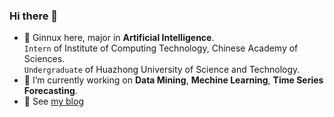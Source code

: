 ### Hi there 👋
- 💬 Ginnux here, major in **Artificial Intelligence**.
  <br>`Intern` of Institute of Computing Technology, Chinese Academy of Sciences.
  <br>`Undergraduate` of Huazhong University of Science and Technology.
- 🔭 I’m currently working on **Data Mining**, **Mechine Learning**, **Time Series Forecasting**.
- 🌱 See [my blog](https://ginnux.top)

<!--
**ginnux/ginnux** is a ✨ _special_ ✨ repository because its `README.md` (this file) appears on your GitHub profile.

Here are some ideas to get you started:

- 🔭 I’m currently working on ...
- 🌱 I’m currently learning ...
- 👯 I’m looking to collaborate on ...
- 🤔 I’m looking for help with ...
- 💬 Ask me about ...
- 📫 How to reach me: ...
- 😄 Pronouns: ...
- ⚡ Fun fact: ...
-->
